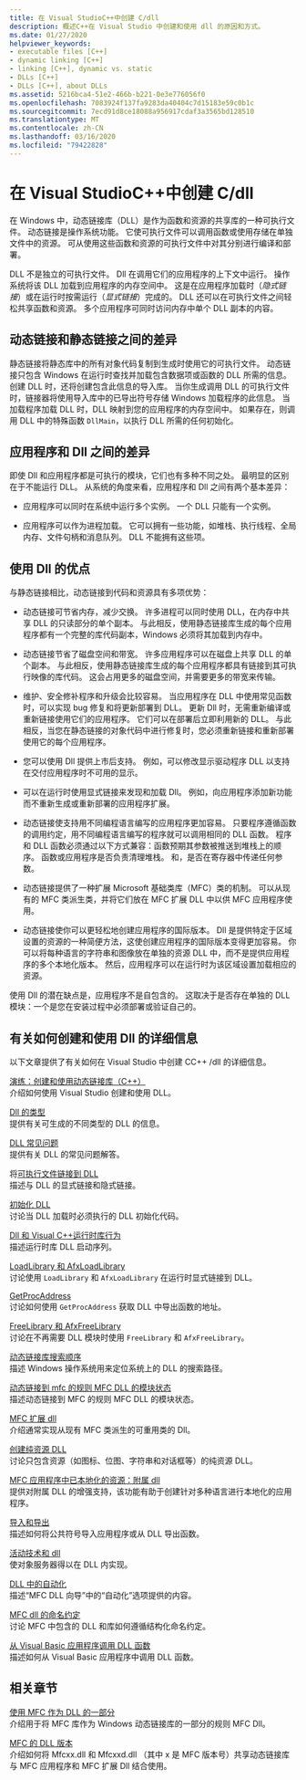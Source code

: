 ```yaml
---
title: 在 Visual StudioC++中创建 C/dll
description: 概述C++在 Visual Studio 中创建和使用 dll 的原因和方式。
ms.date: 01/27/2020
helpviewer_keywords:
- executable files [C++]
- dynamic linking [C++]
- linking [C++], dynamic vs. static
- DLLs [C++]
- DLLs [C++], about DLLs
ms.assetid: 5216bca4-51e2-466b-b221-0e3e776056f0
ms.openlocfilehash: 7083924f137fa9283da40404c7d15183e59c0b1c
ms.sourcegitcommit: 7ecd91d8ce18088a956917cdaf3a3565bd128510
ms.translationtype: MT
ms.contentlocale: zh-CN
ms.lasthandoff: 03/16/2020
ms.locfileid: "79422828"
---
```

# <a name="create-cc-dlls-in-visual-studio"></a>在 Visual StudioC++中创建 C/dll

在 Windows 中，动态链接库（DLL）是作为函数和资源的共享库的一种可执行文件。 动态链接是操作系统功能。 它使可执行文件可以调用函数或使用存储在单独文件中的资源。 可从使用这些函数和资源的可执行文件中对其分别进行编译和部署。

DLL 不是独立的可执行文件。 Dll 在调用它们的应用程序的上下文中运行。 操作系统将该 DLL 加载到应用程序的内存空间中。 这是在应用程序加载时（*隐式链接*）或在运行时按需运行（*显式链接*）完成的。 DLL 还可以在可执行文件之间轻松共享函数和资源。 多个应用程序可同时访问内存中单个 DLL 副本的内容。

## <a name="differences-between-dynamic-linking-and-static-linking"></a>动态链接和静态链接之间的差异

静态链接将静态库中的所有对象代码复制到生成时使用它的可执行文件。 动态链接只包含 Windows 在运行时查找并加载包含数据项或函数的 DLL 所需的信息。 创建 DLL 时，还将创建包含此信息的导入库。 当你生成调用 DLL 的可执行文件时，链接器将使用导入库中的已导出符号存储 Windows 加载程序的此信息。 当加载程序加载 DLL 时，DLL 映射到您的应用程序的内存空间中。 如果存在，则调用 DLL 中的特殊函数 `DllMain`，以执行 DLL 所需的任何初始化。

<a name="differences-between-applications-and-dlls"></a>

## <a name="differences-between-applications-and-dlls"></a>应用程序和 Dll 之间的差异

即使 Dll 和应用程序都是可执行的模块，它们也有多种不同之处。 最明显的区别在于不能运行 DLL。 从系统的角度来看，应用程序和 Dll 之间有两个基本差异：

- 应用程序可以同时在系统中运行多个实例。 一个 DLL 只能有一个实例。

- 应用程序可以作为进程加载。 它可以拥有一些功能，如堆栈、执行线程、全局内存、文件句柄和消息队列。 DLL 不能拥有这些项。

<a name="advantages-of-using-dlls"></a>

## <a name="advantages-of-using-dlls"></a>使用 Dll 的优点

与静态链接相比，动态链接到代码和资源具有多项优势：

- 动态链接可节省内存，减少交换。 许多进程可以同时使用 DLL，在内存中共享 DLL 的只读部分的单个副本。 与此相反，使用静态链接库生成的每个应用程序都有一个完整的库代码副本，Windows 必须将其加载到内存中。

- 动态链接节省了磁盘空间和带宽。 许多应用程序可以在磁盘上共享 DLL 的单个副本。 与此相反，使用静态链接库生成的每个应用程序都具有链接到其可执行映像的库代码。 这会占用更多的磁盘空间，并需要更多的带宽来传输。

- 维护、安全修补程序和升级会比较容易。 当应用程序在 DLL 中使用常见函数时，可以实现 bug 修复和将更新部署到 DLL。 更新 Dll 时，无需重新编译或重新链接使用它们的应用程序。 它们可以在部署后立即利用新的 DLL。 与此相反，当您在静态链接的对象代码中进行修复时，您必须重新链接和重新部署使用它的每个应用程序。

- 您可以使用 Dll 提供上市后支持。 例如，可以修改显示驱动程序 DLL 以支持在交付应用程序时不可用的显示。

- 可以在运行时使用显式链接来发现和加载 Dll。 例如，向应用程序添加新功能而不重新生成或重新部署的应用程序扩展。

- 动态链接使支持用不同编程语言编写的应用程序更加容易。 只要程序遵循函数的调用约定，用不同编程语言编写的程序就可以调用相同的 DLL 函数。 程序和 DLL 函数必须通过以下方式兼容：函数预期其参数被推送到堆栈上的顺序。 函数或应用程序是否负责清理堆栈。 和，是否在寄存器中传递任何参数。

- 动态链接提供了一种扩展 Microsoft 基础类库（MFC）类的机制。 可以从现有的 MFC 类派生类，并将它们放在 MFC 扩展 DLL 中以供 MFC 应用程序使用。

- 动态链接使你可以更轻松地创建应用程序的国际版本。 Dll 是提供特定于区域设置的资源的一种简便方法，这使创建应用程序的国际版本变得更加容易。 你可以将每种语言的字符串和图像放在单独的资源 DLL 中，而不是提供应用程序的多个本地化版本。 然后，应用程序可以在运行时为该区域设置加载相应的资源。

使用 Dll 的潜在缺点是，应用程序不是自包含的。 这取决于是否存在单独的 DLL 模块：一个是您在安装过程中必须部署或验证自己的。

## <a name="more-information-on-how-to-create-and-use-dlls"></a>有关如何创建和使用 Dll 的详细信息

以下文章提供了有关如何在 Visual Studio 中创建 CC++ /dll 的详细信息。

[演练：创建和使用动态链接库（C++）](walkthrough-creating-and-using-a-dynamic-link-library-cpp.md)\
介绍如何使用 Visual Studio 创建和使用 DLL。

[Dll 的类型](kinds-of-dlls.md)\
提供有关可生成的不同类型的 DLL 的信息。

[DLL 常见问题](dll-frequently-asked-questions.md)\
提供有关 DLL 的常见问题解答。

将[可执行文件链接到 DLL](linking-an-executable-to-a-dll.md)\
描述与 DLL 的显式链接和隐式链接。

[初始化 DLL](run-time-library-behavior.md#initializing-a-dll)\
讨论当 DLL 加载时必须执行的 DLL 初始化代码。

[Dll 和 Visual C++运行时库行为](run-time-library-behavior.md)\
描述运行时库 DLL 启动序列。

[LoadLibrary 和 AfxLoadLibrary](loadlibrary-and-afxloadlibrary.md)\
讨论使用 `LoadLibrary` 和 `AfxLoadLibrary` 在运行时显式链接到 DLL。

[GetProcAddress](getprocaddress.md)\
讨论如何使用 `GetProcAddress` 获取 DLL 中导出函数的地址。

[FreeLibrary 和 AfxFreeLibrary](freelibrary-and-afxfreelibrary.md)\
讨论在不再需要 DLL 模块时使用 `FreeLibrary` 和 `AfxFreeLibrary`。

[动态链接库搜索顺序](/windows/win32/Dlls/dynamic-link-library-search-order)\
描述 Windows 操作系统用来定位系统上的 DLL 的搜索路径。

[动态链接到 mfc 的规则 MFC DLL 的模块状态](module-states-of-a-regular-dll-dynamically-linked-to-mfc.md)\
描述动态链接到 MFC 的规则 MFC DLL 的模块状态。

[MFC 扩展 dll](extension-dlls-overview.md)\
介绍通常实现从现有 MFC 类派生的可重用类的 Dll。

[创建纯资源 DLL](creating-a-resource-only-dll.md)\
讨论只包含资源（如图标、位图、字符串和对话框等）的纯资源 DLL。

[MFC 应用程序中已本地化的资源：附属 dll](localized-resources-in-mfc-applications-satellite-dlls.md)\
提供对附属 DLL 的增强支持，该功能有助于创建针对多种语言进行本地化的应用程序。

[导入和导出](importing-and-exporting.md)\
描述如何将公共符号导入应用程序或从 DLL 导出函数。

[活动技术和 dll](active-technology-and-dlls.md)\
使对象服务器得以在 DLL 内实现。

[DLL 中的自动化](automation-in-a-dll.md)\
描述“MFC DLL 向导”中的“自动化”选项提供的内容。

[MFC dll 的命名约定](../mfc/mfc-library-versions.md#mfc-static-library-naming-conventions)\
讨论 MFC 中包含的 DLL 和库如何遵循结构化命名约定。

[从 Visual Basic 应用程序调用 DLL 函数](calling-dll-functions-from-visual-basic-applications.md)\
描述如何从 Visual Basic 应用程序中调用 DLL 函数。

## <a name="related-sections"></a>相关章节

[使用 MFC 作为 DLL 的一部分](../mfc/tn011-using-mfc-as-part-of-a-dll.md)\
介绍用于将 MFC 库作为 Windows 动态链接库的一部分的规则 MFC Dll。

[MFC 的 DLL 版本](../mfc/tn033-dll-version-of-mfc.md)\
介绍如何将 Mfcxx.dll 和 Mfcxxd.dll （其中 x 是 MFC 版本号）共享动态链接库与 MFC 应用程序和 MFC 扩展 Dll 结合使用。
